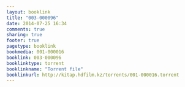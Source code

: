 ```yaml
---
layout: booklink
title: "003-000096"
date: 2014-07-25 16:34
comments: true
sharing: true
footer: true
pagetype: booklink 
bookmedia: 001-000016
booklink: 003-000096
booklinktype: torrent
booklinkname: "Torrent file"
booklinkurl: http://kitap.hdfilm.kz/torrents/001-000016.torrent
---
```

